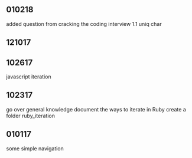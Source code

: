 010218
------------------------------
added question from cracking the coding interview 
1.1 uniq char

121017
------------------------------

102617
------------------------------
javascript iteration

102317
------------------------------
go over general knowledge
document the ways to iterate in Ruby
create a folder ruby_iteration


010117
------------------------------
some simple navigation




